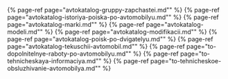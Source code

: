 ﻿{% page-ref page="avtokatalog-gruppy-zapchastei.md"" %}
{% page-ref page="avtokatalog-istoriya-poiska-po-avtomobilyu.md"" %}
{% page-ref page="avtokatalog-marki.md"" %}
{% page-ref page="avtokatalog-modeli.md"" %}
{% page-ref page="avtokatalog-modifikacii.md"" %}
{% page-ref page="avtokatalog-poisk-po-dvigatelyu.md"" %}
{% page-ref page="avtokatalog-tekuschii-avtomobil.md"" %}
{% page-ref page="to-dopolnitelnye-raboty-po-avtomobilyu.md"" %}
{% page-ref page="to-tehnicheskaya-informaciya.md"" %}
{% page-ref page="to-tehnicheskoe-obsluzhivanie-avtomobilya.md"" %}
